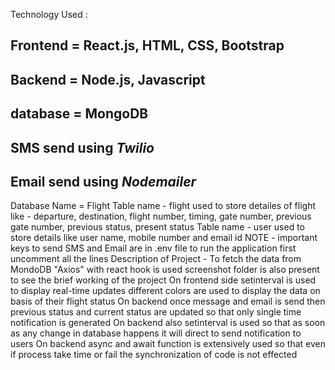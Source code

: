 Technology Used :
  ## Frontend = React.js, HTML, CSS, Bootstrap
  ## Backend = Node.js, Javascript
  ## database = MongoDB
  ## SMS send using *Twilio*
  ## Email send using *Nodemailer*
Database Name = Flight
Table name - flight used to store detailes of flight like - departure, destination, flight number, timing, gate number, previous gate number, previous status, present status
Table name - user used to store details like user name, mobile number and email id
NOTE - important keys to send SMS and Email are in .env file to run the application first uncomment all the lines
Description of Project -
To fetch the data from MondoDB "Axios" with react hook is used
screenshot folder is also present to see the brief working of the project
On frontend side setinterval is used to display real-time updates
different colors are used to display the data on basis of their flight status
On backend once message and email is send then previous status and current status are updated so that only single time notification is generated
On backend also setinterval is used so that as soon as any change in database happens it will direct to send notification to users
On backend async and await function is extensively used so that even if process take time or fail the synchronization of code is not effected
